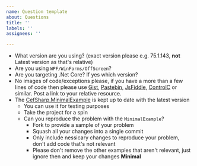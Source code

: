 ```yaml
---
name: Question template
about: Questions
title: ''
labels: ''
assignees: ''

---
```


- What version are you using? (exact version please e.g. 75.1.143, **not** Latest version as that's relative)
- Are you using `WPF/WinForms/OffScreen`?
- Are you targeting .Net Core? If yes which version?
- No images of code/exceptions please, if you have a more than a few lines of code then please use [Gist](http://gist.github.com/), [Pastebin](https://pastebin.com/), [JsFiddle](https://jsfiddle.net/), [ControlC](https://controlc.com/) or similar. Post a link to your relative resource.
- The [CefSharp.MinimalExample](https://github.com/cefsharp/CefSharp) is kept up to date with the latest version
  - You can use it for testing purposes
  - Take the project for a spin
  - Can you reproduce the problem with the `MinimalExample`?
    - Fork to provide a sample of your problem
    - Squash all your changes into a single commit
    - Only include nessicary changes to reproduce your problem, don't add code that's not relevant
    - Please don't remove the other examples that aren't relevant, just ignore then and keep your changes **Minimal**
